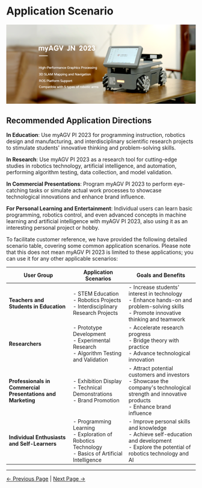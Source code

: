 # Application Scenario

<img src="../resources/1-ProductIntroduction/README/JN-main.png" width="800" height="auto" />


## Recommended Application Directions

**In Education**: Use myAGV PI 2023 for programming instruction, robotics design and manufacturing, and interdisciplinary scientific research projects to stimulate students' innovative thinking and problem-solving skills.

**In Research**: Use myAGV PI 2023 as a research tool for cutting-edge studies in robotics technology, artificial intelligence, and automation, performing algorithm testing, data collection, and model validation.

**In Commercial Presentations**: Program myAGV PI 2023 to perform eye-catching tasks or simulate actual work processes to showcase technological innovations and enhance brand influence.

**For Personal Learning and Entertainment**: Individual users can learn basic programming, robotics control, and even advanced concepts in machine learning and artificial intelligence with myAGV PI 2023, also using it as an interesting personal project or hobby.

To facilitate customer reference, we have provided the following detailed scenario table, covering some common application scenarios. Please note that this does not mean myAGV PI 2023 is limited to these applications; you can use it for any other applicable scenarios:

| User Group | Application Scenarios | Goals and Benefits |
|------------|-----------------------|--------------------|
| **Teachers and Students in Education** | - STEM Education<br>- Robotics Projects<br>- Interdisciplinary Research Projects | - Increase students' interest in technology<br>- Enhance hands-on and problem-solving skills<br>- Promote innovative thinking and teamwork |
| **Researchers** | - Prototype Development<br>- Experimental Research<br>- Algorithm Testing and Validation | - Accelerate research progress<br>- Bridge theory with practice<br>- Advance technological innovation |
| **Professionals in Commercial Presentations and Marketing** | - Exhibition Display<br>- Technical Demonstrations<br>- Brand Promotion | - Attract potential customers and investors<br>- Showcase the company's technological strength and innovative products<br>- Enhance brand influence |
| **Individual Enthusiasts and Self-Learners** | - Programming Learning<br>- Exploration of Robotics Technology<br>- Basics of Artificial Intelligence | - Improve personal skills and knowledge<br>- Achieve self-education and development<br>- Explore the potential of robotics technology and AI |

---

 [← Previous Page](README.md#chapter-summary) | [Next Page →](1.4-AccessoriesTools/1.4-AccessoriesTools.md)